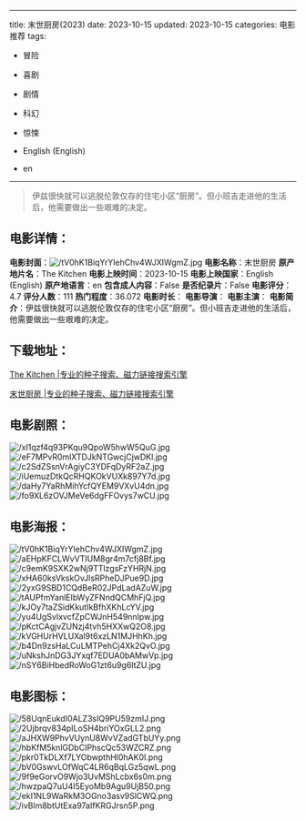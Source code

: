 
---
title: 末世厨房(2023)
date: 2023-10-15
updated: 2023-10-15
categories: 电影推荐
tags:
- 冒险
- 喜剧
- 剧情
- 科幻
- 惊悚

- English (English)
- en
---


> 伊兹很快就可以逃脱伦敦仅存的住宅小区“厨房”。但小班吉走进他的生活后，他需要做出一些艰难的决定。

## **电影详情**：

**电影封面**：<img src="https://image.tmdb.org/t/p/w200/tV0hK1BiqYrYlehChv4WJXIWgmZ.jpg" alt="/tV0hK1BiqYrYlehChv4WJXIWgmZ.jpg" title="/tV0hK1BiqYrYlehChv4WJXIWgmZ.jpg">
**电影名称**：末世厨房
**原产地片名**：The Kitchen
**电影上映时间**：2023-10-15
**电影上映国家**：English (English)
**原产地语言**：en
**包含成人内容**：False
**是否纪录片**：False
**电影评分**：4.7
**评分人数**：111
**热门程度**：36.072
**电影时长**：
**电影导演**：
**电影主演**：
**电影简介**：伊兹很快就可以逃脱伦敦仅存的住宅小区“厨房”。但小班吉走进他的生活后，他需要做出一些艰难的决定。

## **下载地址**：
[The Kitchen |专业的种子搜索、磁力链接搜索引擎](https://movie.amd794.com:2083/?search=The%20Kitchen&ordering=&mode=match_phrase&page_size=10&page=1)

[末世厨房 |专业的种子搜索、磁力链接搜索引擎](https://movie.amd794.com:2083/?search=%E6%9C%AB%E4%B8%96%E5%8E%A8%E6%88%BF&ordering=&mode=match_phrase&page_size=10&page=1)
 

## **电影剧照**：
<img src="https://image.tmdb.org/t/p/original/xI1qzf4q93PKqu9QpoW5hwW5QuG.jpg" alt="/xI1qzf4q93PKqu9QpoW5hwW5QuG.jpg" title="/xI1qzf4q93PKqu9QpoW5hwW5QuG.jpg"><img src="https://image.tmdb.org/t/p/original/eF7MPvR0mlXTDJkNTGwcjCjwDKl.jpg" alt="/eF7MPvR0mlXTDJkNTGwcjCjwDKl.jpg" title="/eF7MPvR0mlXTDJkNTGwcjCjwDKl.jpg"><img src="https://image.tmdb.org/t/p/original/c2SdZSsnVrAgiyC3YDFqDyRF2aZ.jpg" alt="/c2SdZSsnVrAgiyC3YDFqDyRF2aZ.jpg" title="/c2SdZSsnVrAgiyC3YDFqDyRF2aZ.jpg"><img src="https://image.tmdb.org/t/p/original/iUemuzDtkQcRHQKOkVUXk897Y7d.jpg" alt="/iUemuzDtkQcRHQKOkVUXk897Y7d.jpg" title="/iUemuzDtkQcRHQKOkVUXk897Y7d.jpg"><img src="https://image.tmdb.org/t/p/original/daHy7YaRhMihYcfQYEM9VXvU4dn.jpg" alt="/daHy7YaRhMihYcfQYEM9VXvU4dn.jpg" title="/daHy7YaRhMihYcfQYEM9VXvU4dn.jpg"><img src="https://image.tmdb.org/t/p/original/fo9XL6zOVJMeVe6dgFFOvys7wCU.jpg" alt="/fo9XL6zOVJMeVe6dgFFOvys7wCU.jpg" title="/fo9XL6zOVJMeVe6dgFFOvys7wCU.jpg">

## **电影海报**：
<img src="https://image.tmdb.org/t/p/original/tV0hK1BiqYrYlehChv4WJXIWgmZ.jpg" alt="/tV0hK1BiqYrYlehChv4WJXIWgmZ.jpg" title="/tV0hK1BiqYrYlehChv4WJXIWgmZ.jpg"><img src="https://image.tmdb.org/t/p/original/aEHpKFCLWvVTIUM8gr4m7cfj8Bf.jpg" alt="/aEHpKFCLWvVTIUM8gr4m7cfj8Bf.jpg" title="/aEHpKFCLWvVTIUM8gr4m7cfj8Bf.jpg"><img src="https://image.tmdb.org/t/p/original/c9emK9SXK2wNj9TTlzgsFzYHRjN.jpg" alt="/c9emK9SXK2wNj9TTlzgsFzYHRjN.jpg" title="/c9emK9SXK2wNj9TTlzgsFzYHRjN.jpg"><img src="https://image.tmdb.org/t/p/original/xHA60ksVkskOvJlsRPheDJPue9D.jpg" alt="/xHA60ksVkskOvJlsRPheDJPue9D.jpg" title="/xHA60ksVkskOvJlsRPheDJPue9D.jpg"><img src="https://image.tmdb.org/t/p/original/2yxG9SBD1CQdBeR02JPdLadAZuW.jpg" alt="/2yxG9SBD1CQdBeR02JPdLadAZuW.jpg" title="/2yxG9SBD1CQdBeR02JPdLadAZuW.jpg"><img src="https://image.tmdb.org/t/p/original/tAUPfmYanlEIbWyZFNndQCMhFjQ.jpg" alt="/tAUPfmYanlEIbWyZFNndQCMhFjQ.jpg" title="/tAUPfmYanlEIbWyZFNndQCMhFjQ.jpg"><img src="https://image.tmdb.org/t/p/original/kJOy7taZSidKkutIkBfhXKhLcYV.jpg" alt="/kJOy7taZSidKkutIkBfhXKhLcYV.jpg" title="/kJOy7taZSidKkutIkBfhXKhLcYV.jpg"><img src="https://image.tmdb.org/t/p/original/yu4UgSvIxvcfZpCWJnH549nnIpw.jpg" alt="/yu4UgSvIxvcfZpCWJnH549nnIpw.jpg" title="/yu4UgSvIxvcfZpCWJnH549nnIpw.jpg"><img src="https://image.tmdb.org/t/p/original/pKctCAgjvZUNzj4tvh5HXXwQ2O8.jpg" alt="/pKctCAgjvZUNzj4tvh5HXXwQ2O8.jpg" title="/pKctCAgjvZUNzj4tvh5HXXwQ2O8.jpg"><img src="https://image.tmdb.org/t/p/original/kVGHUrHVLUXal9t6xzLN1MJHhKh.jpg" alt="/kVGHUrHVLUXal9t6xzLN1MJHhKh.jpg" title="/kVGHUrHVLUXal9t6xzLN1MJHhKh.jpg"><img src="https://image.tmdb.org/t/p/original/b4Dn9zsHaLCuLMTPehCj4Xk2QvO.jpg" alt="/b4Dn9zsHaLCuLMTPehCj4Xk2QvO.jpg" title="/b4Dn9zsHaLCuLMTPehCj4Xk2QvO.jpg"><img src="https://image.tmdb.org/t/p/original/uNkshJnDG3JYxqf7EDUA0bAMwVp.jpg" alt="/uNkshJnDG3JYxqf7EDUA0bAMwVp.jpg" title="/uNkshJnDG3JYxqf7EDUA0bAMwVp.jpg"><img src="https://image.tmdb.org/t/p/original/nSY6BiHbedRoWoG1zt6u9g6ltZU.jpg" alt="/nSY6BiHbedRoWoG1zt6u9g6ltZU.jpg" title="/nSY6BiHbedRoWoG1zt6u9g6ltZU.jpg">

## **电影图标**：
<img src="https://image.tmdb.org/t/p/original/58UqnEukdI0ALZ3sIQ9PU59zmIJ.png" alt="/58UqnEukdI0ALZ3sIQ9PU59zmIJ.png" title="/58UqnEukdI0ALZ3sIQ9PU59zmIJ.png"><img src="https://image.tmdb.org/t/p/original/2Ujbrqv834pILoSH4briYOxGLL2.png" alt="/2Ujbrqv834pILoSH4briYOxGLL2.png" title="/2Ujbrqv834pILoSH4briYOxGLL2.png"><img src="https://image.tmdb.org/t/p/original/aJHXW9PhvVUynU8WvVZadGTbUYy.png" alt="/aJHXW9PhvVUynU8WvVZadGTbUYy.png" title="/aJHXW9PhvVUynU8WvVZadGTbUYy.png"><img src="https://image.tmdb.org/t/p/original/hbKfM5knlGDbCIPhscQc53WZCRZ.png" alt="/hbKfM5knlGDbCIPhscQc53WZCRZ.png" title="/hbKfM5knlGDbCIPhscQc53WZCRZ.png"><img src="https://image.tmdb.org/t/p/original/pkr0TkDLXf7LYObwpthHl0hAK0I.png" alt="/pkr0TkDLXf7LYObwpthHl0hAK0I.png" title="/pkr0TkDLXf7LYObwpthHl0hAK0I.png"><img src="https://image.tmdb.org/t/p/original/bV0GswvLOfWqC4LR6qBqLGz5qwL.png" alt="/bV0GswvLOfWqC4LR6qBqLGz5qwL.png" title="/bV0GswvLOfWqC4LR6qBqLGz5qwL.png"><img src="https://image.tmdb.org/t/p/original/9f9eGorvO9Wjo3UvMShLcbx6s0m.png" alt="/9f9eGorvO9Wjo3UvMShLcbx6s0m.png" title="/9f9eGorvO9Wjo3UvMShLcbx6s0m.png"><img src="https://image.tmdb.org/t/p/original/hwzpaQ7uU4I5EyoMb9Agu9UjB50.png" alt="/hwzpaQ7uU4I5EyoMb9Agu9UjB50.png" title="/hwzpaQ7uU4I5EyoMb9Agu9UjB50.png"><img src="https://image.tmdb.org/t/p/original/ekI1NL9WaRkM3OGno3asv9SlCWQ.png" alt="/ekI1NL9WaRkM3OGno3asv9SlCWQ.png" title="/ekI1NL9WaRkM3OGno3asv9SlCWQ.png"><img src="https://image.tmdb.org/t/p/original/ivBlm8btUtExa97aIfKRGJrsn5P.png" alt="/ivBlm8btUtExa97aIfKRGJrsn5P.png" title="/ivBlm8btUtExa97aIfKRGJrsn5P.png">
